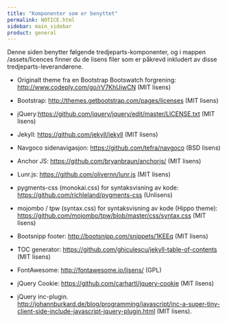 ```yaml
---
title: "Komponenter som er benyttet"
permalink: NOTICE.html
sidebar: main_sidebar
product: general
---
```


Denne siden benytter følgende tredjeparts-komponenter, og i mappen /assets/licences finner du de lisens filer som er påkrevd inkludert av disse tredjeparts-leverandørene.


* Originalt theme fra en Bootstrap Bootswatch forgrening: <http://www.codeply.com/go/rV7KhUjwCN> (MIT lisens)

* Bootstrap: <http://themes.getbootstrap.com/pages/licenses> (MIT lisens)

* jQuery:<https://github.com/jquery/jquery/edit/master/LICENSE.txt> (MIT lisens)

* Jekyll: <https://github.com/jekyll/jekyll> (MIT lisens)

* Navgoco sidenavigasjon: <https://github.com/tefra/navgoco> (BSD lisens)

* Anchor JS: <https://github.com/bryanbraun/anchorjs/> (MIT lisens)

* Lunr.js: <https://github.com/olivernn/lunr.js> (MIT lisens)

* pygments-css (monokai.css) for syntaksvisning av kode: <https://github.com/richleland/pygments-css> (Unlisens)

* mojombo / tpw (syntax.css) for syntaksvisning av kode (Hippo theme): <https://github.com/mojombo/tpw/blob/master/css/syntax.css> (MIT lisens)

* Bootsnipp footer: <http://bootsnipp.com/snippets/1KEEq> (MIT lisens)

* TOC generator: <https://github.com/ghiculescu/jekyll-table-of-contents> (MIT lisens)

* FontAwesome: <http://fontawesome.io/lisens/> (GPL)

* jQuery Cookie: <https://github.com/carhartl/jquery-cookie> (MIT lisens)

* jQuery inc-plugin. <http://johannburkard.de/blog/programming/javascript/inc-a-super-tiny-client-side-include-javascript-jquery-plugin.html> (MIT lisens).
